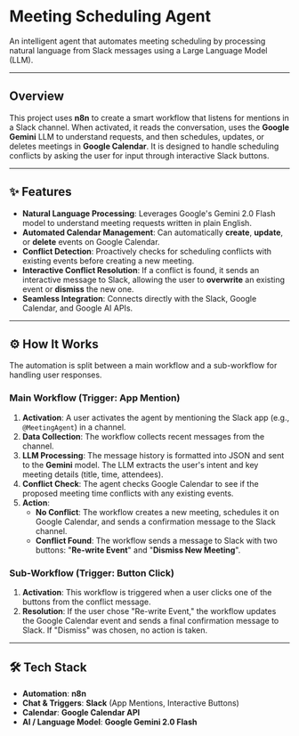 # Meeting Scheduling Agent

An intelligent agent that automates meeting scheduling by processing natural language from Slack messages using a Large Language Model (LLM).

***
## Overview

This project uses **n8n** to create a smart workflow that listens for mentions in a Slack channel. When activated, it reads the conversation, uses the **Google Gemini** LLM to understand requests, and then schedules, updates, or deletes meetings in **Google Calendar**. It is designed to handle scheduling conflicts by asking the user for input through interactive Slack buttons.

***
## ✨ Features

* **Natural Language Processing**: Leverages Google's Gemini 2.0 Flash model to understand meeting requests written in plain English.
* **Automated Calendar Management**: Can automatically **create**, **update**, or **delete** events on Google Calendar.
* **Conflict Detection**: Proactively checks for scheduling conflicts with existing events before creating a new meeting.
* **Interactive Conflict Resolution**: If a conflict is found, it sends an interactive message to Slack, allowing the user to **overwrite** an existing event or **dismiss** the new one.
* **Seamless Integration**: Connects directly with the Slack, Google Calendar, and Google AI APIs.

***
## ⚙️ How It Works

The automation is split between a main workflow and a sub-workflow for handling user responses.

### Main Workflow (Trigger: App Mention)

1.  **Activation**: A user activates the agent by mentioning the Slack app (e.g., `@MeetingAgent`) in a channel.
2.  **Data Collection**: The workflow collects recent messages from the channel.
3.  **LLM Processing**: The message history is formatted into JSON and sent to the **Gemini** model. The LLM extracts the user's intent and key meeting details (title, time, attendees).
4.  **Conflict Check**: The agent checks Google Calendar to see if the proposed meeting time conflicts with any existing events.
5.  **Action**:
    * **No Conflict**: The workflow creates a new meeting, schedules it on Google Calendar, and sends a confirmation message to the Slack channel.
    * **Conflict Found**: The workflow sends a message to Slack with two buttons: "**Re-write Event**" and "**Dismiss New Meeting**".

### Sub-Workflow (Trigger: Button Click)

1.  **Activation**: This workflow is triggered when a user clicks one of the buttons from the conflict message.
2.  **Resolution**: If the user chose "Re-write Event," the workflow updates the Google Calendar event and sends a final confirmation message to Slack. If "Dismiss" was chosen, no action is taken.

***
## 🛠️ Tech Stack

* **Automation**: **n8n**
* **Chat & Triggers**: **Slack** (App Mentions, Interactive Buttons)
* **Calendar**: **Google Calendar API**
* **AI / Language Model**: **Google Gemini 2.0 Flash**
